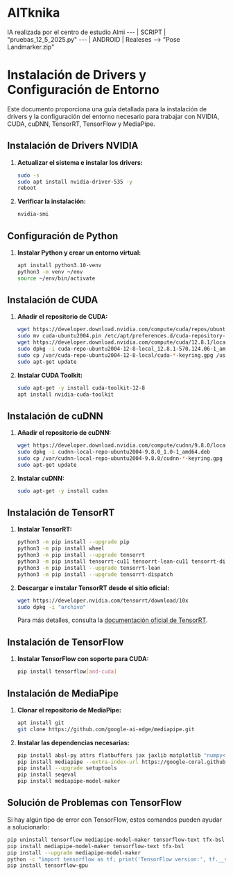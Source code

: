 # AITknika
IA realizada por el centro de estudio Almi  ---   | SCRIPT | "pruebas_12_5_2025.py"  ---   | ANDROID | Realeses --> "Pose Landmarker.zip"

# Instalación de Drivers y Configuración de Entorno

Este documento proporciona una guía detallada para la instalación de drivers y la configuración del entorno necesario para trabajar con NVIDIA, CUDA, cuDNN, TensorRT, TensorFlow y MediaPipe.

## Instalación de Drivers NVIDIA

1. **Actualizar el sistema e instalar los drivers:**

    ```bash
    sudo -s
    sudo apt install nvidia-driver-535 -y
    reboot
    ```

2. **Verificar la instalación:**

    ```bash
    nvidia-smi
    ```

## Configuración de Python

1. **Instalar Python y crear un entorno virtual:**

    ```bash
    apt install python3.10-venv
    python3 -m venv ~/env
    source ~/env/bin/activate
    ```

## Instalación de CUDA

1. **Añadir el repositorio de CUDA:**

    ```bash
    wget https://developer.download.nvidia.com/compute/cuda/repos/ubuntu2004/x86_64/cuda-ubuntu2004.pin
    sudo mv cuda-ubuntu2004.pin /etc/apt/preferences.d/cuda-repository-pin-600
    wget https://developer.download.nvidia.com/compute/cuda/12.8.1/local_installers/cuda-repo-ubuntu2004-12-8-local_12.8.1-570.124.06-1_amd64.deb
    sudo dpkg -i cuda-repo-ubuntu2004-12-8-local_12.8.1-570.124.06-1_amd64.deb
    sudo cp /var/cuda-repo-ubuntu2004-12-8-local/cuda-*-keyring.gpg /usr/share/keyrings/
    sudo apt-get update
    ```

2. **Instalar CUDA Toolkit:**

    ```bash
    sudo apt-get -y install cuda-toolkit-12-8
    apt install nvidia-cuda-toolkit
    ```

## Instalación de cuDNN

1. **Añadir el repositorio de cuDNN:**

    ```bash
    wget https://developer.download.nvidia.com/compute/cudnn/9.8.0/local_installers/cudnn-local-repo-ubuntu2004-9.8.0_1.0-1_amd64.deb
    sudo dpkg -i cudnn-local-repo-ubuntu2004-9.8.0_1.0-1_amd64.deb
    sudo cp /var/cudnn-local-repo-ubuntu2004-9.8.0/cudnn-*-keyring.gpg /usr/share/keyrings/
    sudo apt-get update
    ```

2. **Instalar cuDNN:**

    ```bash
    sudo apt-get -y install cudnn
    ```

## Instalación de TensorRT

1. **Instalar TensorRT:**

    ```bash
    python3 -m pip install --upgrade pip
    python3 -m pip install wheel
    python3 -m pip install --upgrade tensorrt
    python3 -m pip install tensorrt-cu11 tensorrt-lean-cu11 tensorrt-dispatch-cu11
    python3 -m pip install --upgrade tensorrt-lean
    python3 -m pip install --upgrade tensorrt-dispatch
    ```

2. **Descargar e instalar TensorRT desde el sitio oficial:**

    ```bash
    wget https://developer.nvidia.com/tensorrt/download/10x
    sudo dpkg -i "archivo"
    ```

    Para más detalles, consulta la [documentación oficial de TensorRT](https://docs.nvidia.com/deeplearning/tensorrt/latest/installing-tensorrt/installing.html).

## Instalación de TensorFlow

1. **Instalar TensorFlow con soporte para CUDA:**

    ```bash
    pip install tensorflow[and-cuda]
    ```

## Instalación de MediaPipe

1. **Clonar el repositorio de MediaPipe:**

    ```bash
    apt install git
    git clone https://github.com/google-ai-edge/mediapipe.git
    ```

2. **Instalar las dependencias necesarias:**

    ```bash
    pip install absl-py attrs flatbuffers jax jaxlib matplotlib "numpy<2" opencv-contrib-python "protobuf>=4.25.3,<5" "sounddevice>=0.4.4" sentencepiece
    pip install mediapipe --extra-index-url https://google-coral.github.io/py-repo/
    pip install --upgrade setuptools
    pip install seqeval
    pip install mediapipe-model-maker
    ```

## Solución de Problemas con TensorFlow

Si hay algún tipo de error con TensorFlow, estos comandos pueden ayudar a solucionarlo:

```bash
pip uninstall tensorflow mediapipe-model-maker tensorflow-text tfx-bsl
pip install mediapipe-model-maker tensorflow-text tfx-bsl
pip install --upgrade mediapipe-model-maker
python -c "import tensorflow as tf; print('TensorFlow version:', tf.__version__)"
pip install tensorflow-gpu

